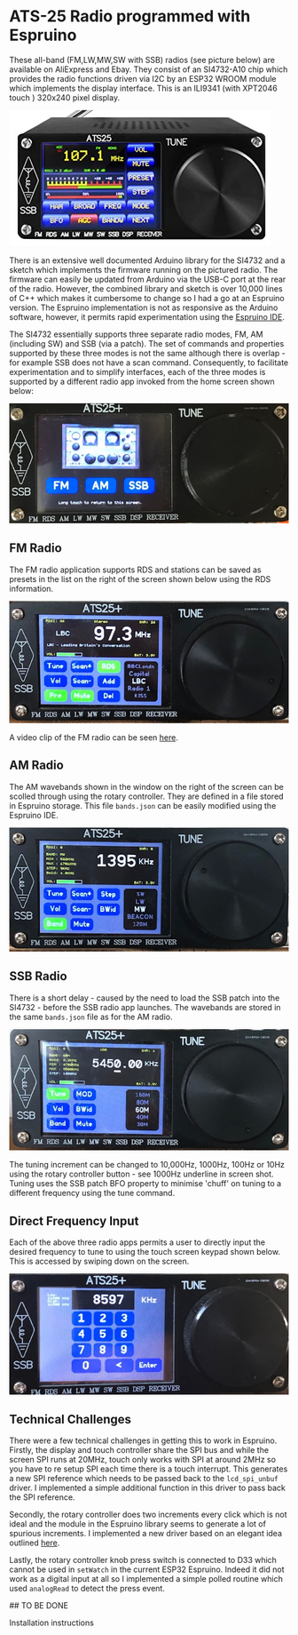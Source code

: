 # ATS-25 Radio programmed with Espruino

These all-band (FM,LW,MW,SW with SSB) radios (see picture below) are available on AliExpress and Ebay. They consist of an SI4732-A10 chip which provides the radio functions driven via I2C by an ESP32 WROOM module which implements the display interface. This is an ILI9341 (with XPT2046 touch ) 320x240 pixel display.

![](image/ats25.jpg)

There is an extensive well documented Arduino library for the SI4732 and a sketch which implements the firmware running on the pictured radio. The firmware can easily be updated from Arduino via the USB-C port at the rear of the radio. However, the combined library and sketch  is over 10,000 lines of C++ which makes it cumbersome to change so I had a go at an Espruino version. The Espruino implementation is not as responsive as the Arduino software, however, it permits rapid experimentation using the [Espruino IDE](https://www.espruino.com/ide/).

The SI4732 essentially supports three separate radio modes, FM, AM (including SW) and SSB (via a patch). The set of commands and properties supported by these three modes is not the same although there is overlap - for example SSB does not have a scan command. Consequently, to facilitate experimentation and to simplify interfaces, each of the three modes is supported by a different radio app invoked from the home screen shown below:

![](image/home_screen.jpg)

## FM Radio

The FM radio application supports RDS and stations can be saved as presets in the list on the right of the screen shown below using the RDS information.

![](image/fmradio.jpg)

A video clip of the FM radio can be seen [here](https://www.youtube.com/watch?v=Yk6XuBNn9mA).

## AM Radio

The AM wavebands shown in the window on the right of the screen can be scolled through using the rotary controller. They are defined in a file stored in Espruino storage. This file ```bands.json``` can be easily modified using the Espruino IDE.

![](image/amradio.jpg)

## SSB Radio

There is a short delay  - caused by the need to load the SSB patch into the SI4732 - before the SSB radio app launches. The wavebands are stored in the same ```bands.json``` file as for the AM radio.

![](image/ssbradio.jpg)

The tuning increment can be changed to 10,000Hz, 1000Hz, 100Hz or 10Hz using the rotary controller button - see 1000Hz underline in screen shot. Tuning uses the SSB patch BFO property to minimise 'chuff' on tuning to a different frequency using the tune command.

## Direct Frequency Input

Each of the above three radio apps permits a user to directly input the desired frequency to tune to using the touch screen keypad shown below. This is accessed by swiping down on the screen.

![](image/keys.jpg)


## Technical Challenges

There were a few technical challenges in getting this to work in Espruino. Firstly, the display and touch controller share the SPI bus and while the screen SPI runs at 20MHz, touch only works with SPI at around 2MHz so you have to re setup SPI each time there is a touch interrupt. This generates a new SPI reference which needs to be passed back to the `lcd_spi_unbuf` driver. I implemented a simple additional function in this driver to pass back the SPI reference. 

Secondly, the rotary controller does two increments every click which is not ideal and the module in the Espruino library seems to generate a lot of spurious increments. I implemented a new driver based on an elegant idea outlined [here](http://www.technoblogy.com/show?1YHJ).

Lastly, the rotary controller knob press switch is connected to D33 which cannot be used in `setWatch` in the current ESP32 Espruino. Indeed it did not work as a digital input at all so I implemented a simple polled routine which used `analogRead` to detect the press event.

## TO BE DONE

Installation instructions







